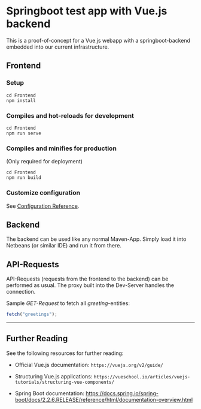 # Springboot test app with Vue.js backend

This is a proof-of-concept for a Vue.js webapp with a springboot-backend embedded into our current infrastructure.

## Frontend

### Setup
```
cd Frontend
npm install
```

### Compiles and hot-reloads for development
```
cd Frontend
npm run serve
```

### Compiles and minifies for production
(Only required for deployment)
```
cd Frontend
npm run build
```

### Customize configuration
See [Configuration Reference](https://cli.vuejs.org/config/).

## Backend

The backend can be used like any normal Maven-App. Simply load it into Netbeans (or similar IDE) and run it from there.


## API-Requests

API-Requests (requests from the frontend to the backend) can be performed as usual. The proxy built into the Dev-Server handles the connection.

Sample *GET-Request* to fetch all *greeting*-entities:

```javascript
fetch("greetings");
```


______________________________

## Further Reading

See the following resources for further reading:

*  Official Vue.js documentation: `https://vuejs.org/v2/guide/`
*  Structuring Vue.js applications: `https://vueschool.io/articles/vuejs-tutorials/structuring-vue-components/`

*  Spring Boot documentation: https://docs.spring.io/spring-boot/docs/2.2.6.RELEASE/reference/html/documentation-overview.html